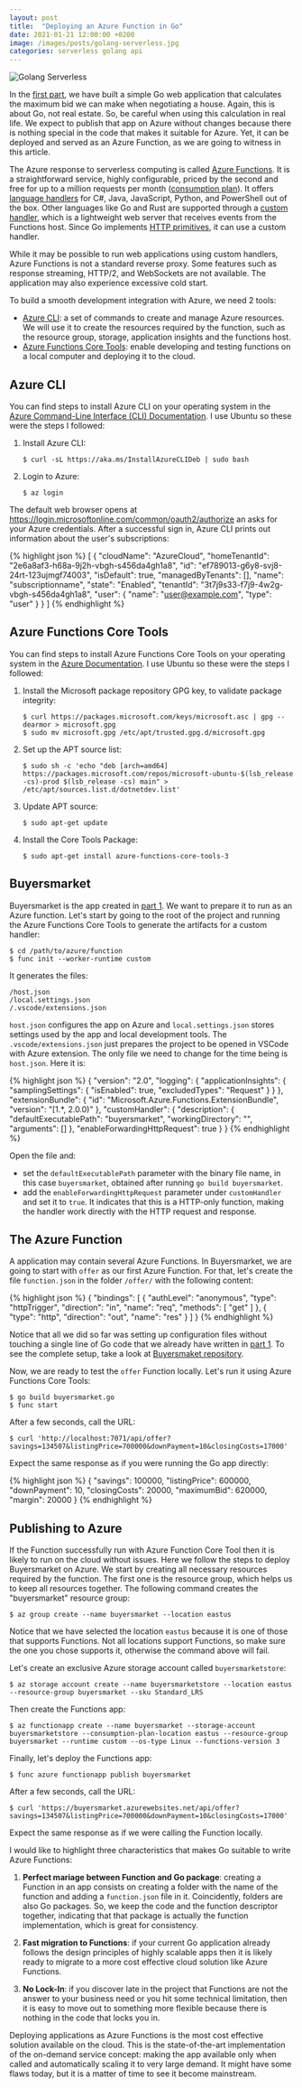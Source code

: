 ```yaml
---
layout: post
title:  "Deploying an Azure Function in Go"
date: 2021-01-21 12:00:00 +0200
image: /images/posts/golang-serverless.jpg
categories: serverless golang api
---
```


![Golang Serverless](/images/posts/golang-serverless.jpg)

In the [first part](/2021/01/azure-function-golang.html), we have built a simple Go web application that calculates the maximum bid we can make when negotiating a house. Again, this is about Go, not real estate. So, be careful when using this calculation in real life. We expect to publish that app on Azure without changes because there is nothing special in the code that makes it suitable for Azure. Yet, it can be deployed and served as an Azure Function, as we are going to witness in this article.

<!-- more -->

The Azure response to serverless computing is called [Azure Functions](https://azure.microsoft.com/en-ca/services/functions/). It is a straightforward service, highly configurable, priced by the second and free for up to a million requests per month ([consumption plan](https://azure.microsoft.com/en-ca/pricing/details/functions/)). It offers [language handlers](https://docs.microsoft.com/en-us/azure/azure-functions/supported-languages) for C#, Java, JavaScript, Python, and PowerShell out of the box. Other languages like Go and Rust are supported through a [custom handler](https://docs.microsoft.com/en-us/azure/azure-functions/functions-custom-handlers), which is a lightweight web server that receives events from the Functions host. Since Go implements [HTTP primitives](https://golang.org/pkg/net/http/), it can use a custom handler.

While it may be possible to run web applications using custom handlers, Azure Functions is not a standard reverse proxy. Some features such as response streaming, HTTP/2, and WebSockets are not available. The application may also experience excessive cold start.

To build a smooth development integration with Azure, we need 2 tools:

- [Azure CLI](https://docs.microsoft.com/en-ca/cli/azure/): a set of commands to create and manage Azure resources. We will use it to create the resources required by the function, such as the resource group, storage, application insights and the functions host.
- [Azure Functions Core Tools](https://docs.microsoft.com/en-us/azure/azure-functions/functions-run-local?tabs=linux%2Ccsharp%2Cbash): enable developing and testing functions on a local computer and deploying it to the cloud.

## Azure CLI

You can find steps to install Azure CLI on your operating system in the [Azure Command-Line Interface (CLI) Documentation](https://docs.microsoft.com/en-ca/cli/azure/). I use Ubuntu so these were the steps I followed:

1. Install Azure CLI:

       $ curl -sL https://aka.ms/InstallAzureCLIDeb | sudo bash

2. Login to Azure:

       $ az login

The default web browser opens at https://login.microsoftonline.com/common/oauth2/authorize an asks for your Azure credentials. After a successful sign in, Azure CLI prints out information about the user's subscriptions: 

{% highlight json %}
[
  {
    "cloudName": "AzureCloud",
    "homeTenantId": "2e6a8af3-h68a-9j2h-vbgh-s456da4gh1a8",
    "id": "ef789013-g6y8-svj8-24rt-123ujmgf74003",
    "isDefault": true,
    "managedByTenants": [],
    "name": "subscriptionname",
    "state": "Enabled",
    "tenantId": "3t7j9s33-f7j9-4w2g-vbgh-s456da4gh1a8",
    "user": {
      "name": "user@example.com",
      "type": "user"
    }
  }
]
{% endhighlight %}

## Azure Functions Core Tools

You can find steps to install Azure Functions Core Tools on your operating system in the [Azure Documentation](https://docs.microsoft.com/en-us/azure/azure-functions/functions-run-local). I use Ubuntu so these were the steps I followed:

1. Install the Microsoft package repository GPG key, to validate package integrity:

       $ curl https://packages.microsoft.com/keys/microsoft.asc | gpg --dearmor > microsoft.gpg
       $ sudo mv microsoft.gpg /etc/apt/trusted.gpg.d/microsoft.gpg

2. Set up the APT source list:

       $ sudo sh -c 'echo "deb [arch=amd64] https://packages.microsoft.com/repos/microsoft-ubuntu-$(lsb_release -cs)-prod $(lsb_release -cs) main" > /etc/apt/sources.list.d/dotnetdev.list'

3. Update APT source:

       $ sudo apt-get update

4. Install the Core Tools Package:

       $ sudo apt-get install azure-functions-core-tools-3

## Buyersmarket

Buyersmarket is the app created in [part 1](/2021/01/azure-function-golang.html). We want to prepare it to run as an Azure function. Let's start by going to the root of the project and running the Azure Functions Core Tools to generate the artifacts for a custom handler:

    $ cd /path/to/azure/function
    $ func init --worker-runtime custom

It generates the files:

    /host.json
    /local.settings.json
    /.vscode/extensions.json

`host.json` configures the app on Azure and `local.settings.json` stores settings used by the app and local development tools. The `.vscode/extensions.json` just prepares the project to be opened in VSCode with Azure extension. The only file we need to change for the time being is `host.json`. Here it is:

{% highlight json %}
{
  "version": "2.0",
  "logging": {
    "applicationInsights": {
      "samplingSettings": {
        "isEnabled": true,
        "excludedTypes": "Request"
      }
    }
  },
  "extensionBundle": {
    "id": "Microsoft.Azure.Functions.ExtensionBundle",
    "version": "[1.*, 2.0.0)"
  },
  "customHandler": {
    "description": {
      "defaultExecutablePath": "buyersmarket",
      "workingDirectory": "",
      "arguments": []
    },
    "enableForwardingHttpRequest": true
  }
}
{% endhighlight %}

Open the file and:

- set the `defaultExecutablePath` parameter with the binary file name, in this case `buyersmarket`, obtained after running `go build buyersmarket`.
- add the `enableForwardingHttpRequest` parameter under `customHandler` and set it to `true`. It indicates that this is a HTTP-only function, making the handler work directly with the HTTP request and response.

## The Azure Function

A application may contain several Azure Functions. In Buyersmarket, we are going to start with `offer` as our first Azure Function. For that, let's create the file `function.json` in the folder `/offer/` with the following content:

{% highlight json %}
{
  "bindings": [
    {
      "authLevel": "anonymous",
      "type": "httpTrigger",
      "direction": "in",
      "name": "req",
      "methods": [
        "get"
      ]
    },
    {
      "type": "http",
      "direction": "out",
      "name": "res"
    }
  ]
}
{% endhighlight %}

Notice that all we did so far was setting up configuration files without touching a single line of Go code that we already have written in [part 1](/2021/01/azure-function-golang.html). To see the complete setup, take a look at [Buyersmaket repository](https://github.com/htmfilho/blog-examples/tree/main/azure/function).

Now, we are ready to test the `offer` Function locally. Let's run it using Azure Functions Core Tools:

    $ go build buyersmarket.go
    $ func start

After a few seconds, call the URL:

    $ curl 'http://localhost:7071/api/offer?savings=134507&listingPrice=700000&downPayment=10&closingCosts=17000'

Expect the same response as if you were running the Go app directly:

{% highlight json %}
{
  "savings": 100000,
  "listingPrice": 600000,
  "downPayment": 10,
  "closingCosts": 20000,
  "maximumBid": 620000,
  "margin": 20000
}
{% endhighlight %}

## Publishing to Azure

If the Function successfully run with Azure Function Core Tool then it is likely to run on the cloud without issues. Here we follow the steps to deploy Buyersmarket on Azure. We start by creating all necessary resources required by the function. The first one is the resource group, which helps us to keep all resources together. The following command creates the "buyersmarket" resource group:

    $ az group create --name buyersmarket --location eastus

Notice that we have selected the location `eastus` because it is one of those that supports Functions. Not all locations support Functions, so make sure the one you chose supports it, otherwise the command above will fail.

Let's create an exclusive Azure storage account called `buyersmarketstore`:

    $ az storage account create --name buyersmarketstore --location eastus --resource-group buyersmarket --sku Standard_LRS

Then create the Functions app:

    $ az functionapp create --name buyersmarket --storage-account buyersmarketstore --consumption-plan-location eastus --resource-group buyersmarket --runtime custom --os-type Linux --functions-version 3

Finally, let's deploy the Functions app:

    $ func azure functionapp publish buyersmarket

After a few seconds, call the URL:

    $ curl 'https://buyersmarket.azurewebsites.net/api/offer?savings=134507&listingPrice=700000&downPayment=10&closingCosts=17000'

Expect the same response as if we were calling the Function locally.

I would like to highlight three characteristics that makes Go suitable to write Azure Functions:

1. **Perfect mariage between Function and Go package**: creating a Function in an app consists on creating a folder with the name of the function and adding a `function.json` file in it. Coincidently, folders are also Go packages. So, we keep the code and the function descriptor together, indicating that that package is actually the function implementation, which is great for consistency.

2. **Fast migration to Functions**: if your current Go application already follows the design principles of highly scalable apps then it is likely ready to migrate to a more cost effective cloud solution like Azure Functions.

3. **No Lock-In**: if you discover late in the project that Functions are not the answer to your business need or you hit some technical limitation, then it is easy to move out to something more flexible because there is nothing in the code that locks you in.

Deploying applications as Azure Functions is the most cost effective solution available on the cloud. This is the state-of-the-art implementation of the on-demand service concept: making the app available only when called and automatically scaling it to very large demand. It might have some flaws today, but it is a matter of time to see it become mainstream.